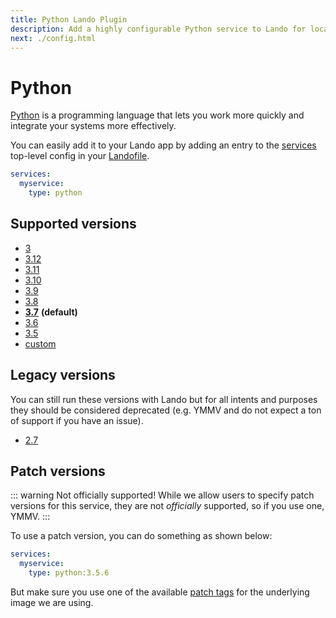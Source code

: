 ```yaml
---
title: Python Lando Plugin
description: Add a highly configurable Python service to Lando for local development with all the power of Docker and Docker Compose.
next: ./config.html
---
```


# Python

[Python](https://www.python.org/) is a programming language that lets you work more quickly and integrate your systems more effectively.

You can easily add it to your Lando app by adding an entry to the [services](https://docs.lando.dev/core/v3/lando-service.html) top-level config in your [Landofile](https://docs.lando.dev/core/v3).


```yaml
services:
  myservice:
    type: python
```

## Supported versions

*   [3](https://hub.docker.com/_/python)
*   [3.12](https://hub.docker.com/_/python)
*   [3.11](https://hub.docker.com/_/python)
*   [3.10](https://hub.docker.com/_/python)
*   [3.9](https://hub.docker.com/_/python)
*   [3.8](https://hub.docker.com/_/python)
*   **[3.7](https://hub.docker.com/_/python)** **(default)**
*   [3.6](https://hub.docker.com/_/python)
*   [3.5](https://hub.docker.com/_/python)
*   [custom](https://docs.lando.dev/core/v3/lando-service.html#overrides)

## Legacy versions

You can still run these versions with Lando but for all intents and purposes they should be considered deprecated (e.g. YMMV and do not expect a ton of support if you have an issue).

*   [2.7](https://hub.docker.com/_/python)

## Patch versions

::: warning Not officially supported!
While we allow users to specify patch versions for this service, they are not *officially* supported, so if you use one, YMMV.
:::

To use a patch version, you can do something as shown below:

```yaml
services:
  myservice:
    type: python:3.5.6
```

But make sure you use one of the available [patch tags](https://hub.docker.com/_/python/tags) for the underlying image we are using.


